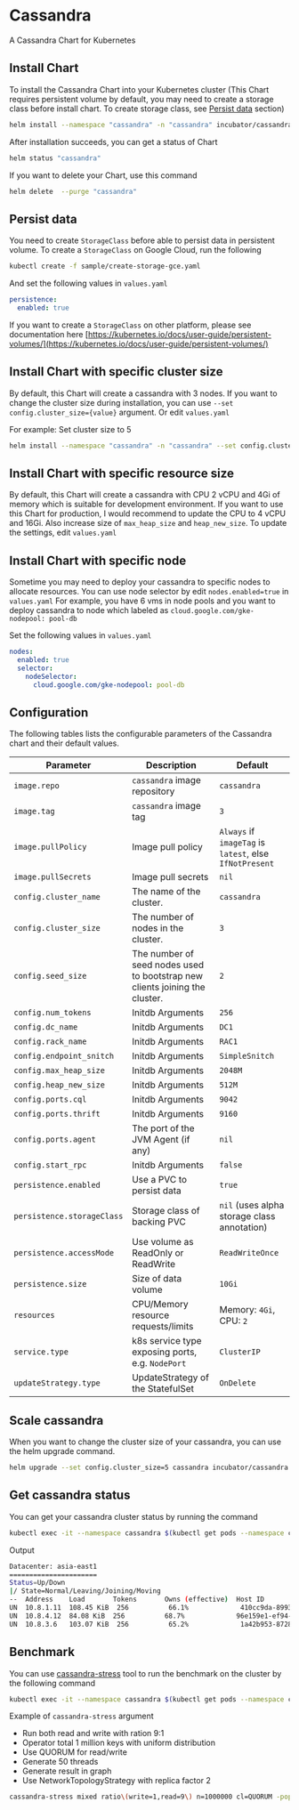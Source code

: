 # Cassandra
A Cassandra Chart for Kubernetes

## Install Chart
To install the Cassandra Chart into your Kubernetes cluster (This Chart requires persistent volume by default, you may need to create a storage class before install chart. To create storage class, see [Persist data](#persist_data) section)

```bash
helm install --namespace "cassandra" -n "cassandra" incubator/cassandra
```

After installation succeeds, you can get a status of Chart

```bash
helm status "cassandra"
```

If you want to delete your Chart, use this command
```bash
helm delete  --purge "cassandra"
```

## Persist data
You need to create `StorageClass` before able to persist data in persistent volume.
To create a `StorageClass` on Google Cloud, run the following

```bash
kubectl create -f sample/create-storage-gce.yaml
```

And set the following values in `values.yaml`

```yaml
persistence:
  enabled: true
```

If you want to create a `StorageClass` on other platform, please see documentation here [https://kubernetes.io/docs/user-guide/persistent-volumes/](https://kubernetes.io/docs/user-guide/persistent-volumes/)


## Install Chart with specific cluster size
By default, this Chart will create a cassandra with 3 nodes. If you want to change the cluster size during installation, you can use `--set config.cluster_size={value}` argument. Or edit `values.yaml`

For example:
Set cluster size to 5

```bash
helm install --namespace "cassandra" -n "cassandra" --set config.cluster_size=5 incubator/cassandra/
```

## Install Chart with specific resource size
By default, this Chart will create a cassandra with CPU 2 vCPU and 4Gi of memory which is suitable for development environment.
If you want to use this Chart for production, I would recommend to update the CPU to 4 vCPU and 16Gi. Also increase size of `max_heap_size` and `heap_new_size`.
To update the settings, edit `values.yaml`

## Install Chart with specific node
Sometime you may need to deploy your cassandra to specific nodes to allocate resources. You can use node selector by edit `nodes.enabled=true` in `values.yaml`
For example, you have 6 vms in node pools and you want to deploy cassandra to node which labeled as `cloud.google.com/gke-nodepool: pool-db`

Set the following values in `values.yaml`

```yaml
nodes:
  enabled: true
  selector:
    nodeSelector:
      cloud.google.com/gke-nodepool: pool-db
```

## Configuration

The following tables lists the configurable parameters of the Cassandra chart and their default values.

| Parameter                  | Description                                     | Default                                                    |
| -----------------------    | ---------------------------------------------   | ---------------------------------------------------------- |
| `image.repo`               | `cassandra` image repository                    | `cassandra`                                                |
| `image.tag`                | `cassandra` image tag                           | `3`                                                        |
| `image.pullPolicy`         | Image pull policy                               | `Always` if `imageTag` is `latest`, else `IfNotPresent`    |
| `image.pullSecrets`        | Image pull secrets                              | `nil`                                                      |
| `config.cluster_name`      | The name of the cluster.                        | `cassandra`                                                |
| `config.cluster_size`      | The number of nodes in the cluster.             | `3`                                                        |
| `config.seed_size`         | The number of seed nodes used to bootstrap new clients joining the cluster.                | `2`                                                        |
| `config.num_tokens`        | Initdb Arguments                                | `256`                                                      |
| `config.dc_name`           | Initdb Arguments                                | `DC1`                                                      |
| `config.rack_name`         | Initdb Arguments                                | `RAC1`                                                     |
| `config.endpoint_snitch`   | Initdb Arguments                                | `SimpleSnitch`                                             |
| `config.max_heap_size`     | Initdb Arguments                                | `2048M`                                                    |
| `config.heap_new_size`     | Initdb Arguments                                | `512M`                                                     |
| `config.ports.cql`         | Initdb Arguments                                | `9042`                                                     |
| `config.ports.thrift`      | Initdb Arguments                                | `9160`                                                     |
| `config.ports.agent`       | The port of the JVM Agent (if any)              | `nil`                                                      |
| `config.start_rpc`         | Initdb Arguments                                | `false`                                                    |
| `persistence.enabled`      | Use a PVC to persist data                       | `true`                                                     |
| `persistence.storageClass` | Storage class of backing PVC                    | `nil` (uses alpha storage class annotation)                |
| `persistence.accessMode`   | Use volume as ReadOnly or ReadWrite             | `ReadWriteOnce`                                            |
| `persistence.size`         | Size of data volume                             | `10Gi`                                                     |
| `resources`                | CPU/Memory resource requests/limits             | Memory: `4Gi`, CPU: `2`                                    |
| `service.type`             | k8s service type exposing ports, e.g. `NodePort`| `ClusterIP`                                                |
| `updateStrategy.type`      | UpdateStrategy of the StatefulSet               | `OnDelete`                                                 |

## Scale cassandra
When you want to change the cluster size of your cassandra, you can use the helm upgrade command.

```bash
helm upgrade --set config.cluster_size=5 cassandra incubator/cassandra
```

## Get cassandra status
You can get your cassandra cluster status by running the command

```bash
kubectl exec -it --namespace cassandra $(kubectl get pods --namespace cassandra -l app=cassandra-cassandra -o jsonpath='{.items[0].metadata.name}') nodetool status
```

Output
```bash
Datacenter: asia-east1
======================
Status=Up/Down
|/ State=Normal/Leaving/Joining/Moving
--  Address    Load       Tokens       Owns (effective)  Host ID                               Rack
UN  10.8.1.11  108.45 KiB  256          66.1%             410cc9da-8993-4dc2-9026-1dd381874c54  a
UN  10.8.4.12  84.08 KiB  256          68.7%             96e159e1-ef94-406e-a0be-e58fbd32a830  c
UN  10.8.3.6   103.07 KiB  256          65.2%             1a42b953-8728-4139-b070-b855b8fff326  b
```

## Benchmark
You can use [cassandra-stress](https://docs.datastax.com/en/cassandra/3.0/cassandra/tools/toolsCStress.html) tool to run the benchmark on the cluster by the following command

```bash
kubectl exec -it --namespace cassandra $(kubectl get pods --namespace cassandra -l app=cassandra-cassandra -o jsonpath='{.items[0].metadata.name}') cassandra-stress
```

Example of `cassandra-stress` argument
 - Run both read and write with ration 9:1
 - Operator total 1 million keys with uniform distribution
 - Use QUORUM for read/write
 - Generate 50 threads
 - Generate result in graph
 - Use NetworkTopologyStrategy with replica factor 2

```bash
cassandra-stress mixed ratio\(write=1,read=9\) n=1000000 cl=QUORUM -pop dist=UNIFORM\(1..1000000\) -mode native cql3 -rate threads=50 -log file=~/mixed_autorate_r9w1_1M.log -graph file=test2.html title=test revision=test2 -schema "replication(strategy=NetworkTopologyStrategy, factor=2)"
```
